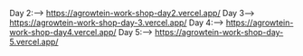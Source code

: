 Day 2:--> https://agrowtein-work-shop-day2.vercel.app/
Day 3--> https://agrowtein-work-shop-day-3.vercel.app/
Day 4:--> https://agrowtein-work-shop-day4.vercel.app/
Day 5:--> https://agrowtein-work-shop-day-5.vercel.app/
